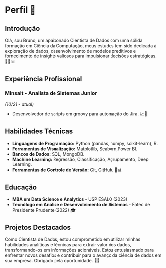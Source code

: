 # Perfil 🚀

## Introdução

Olá, sou Bruno, um apaixonado Cientista de Dados com uma sólida formação em Ciência da Computação, meus estudos tem sido dedicada à exploração de dados, desenvolvimento de modelos preditivos e fornecimento de insights valiosos para impulsionar decisões estratégicas. 👨‍💻📊

## Experiência Profissional

### Minsait - Analista de Sistemas Junior
*(10/21 - atual)*

- Desenvolvedor de scripts em groovy para automação do Jira. 📈🤝


## Habilidades Técnicas

- **Linguagens de Programação:** Python (pandas, numpy, scikit-learn), R.
- **Ferramentas de Visualização:** Matplotlib, Seaborn,Power BI.
- **Bancos de Dados:** SQL, MongoDB.
- **Machine Learning:** Regressão, Classificação, Agrupamento, Deep Learning.
- **Ferramentas de Controle de Versão:** Git, GitHub. 🐍📊

## Educação

- **MBA em Data Science e Analytics** - USP ESALQ (2023)
- **Tecnólogo em Análise e Desenvolvimento de Sistemas** - Fatec de Presidente Prudente (2022) 🎓

## Projetos Destacados

Como Cientista de Dados, estou comprometido em utilizar minhas habilidades analíticas e técnicas para extrair valor dos dados, transformando-os em informações acionáveis. Estou entusiasmado para enfrentar novos desafios e contribuir para o avanço da ciência de dados em sua empresa. Obrigado pela oportunidade. 🙌✨